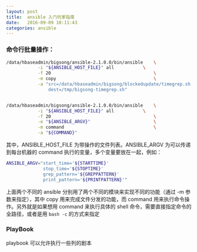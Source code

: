 ```yaml
---
layout: post
title:  ansible 入门坑爹指南
date:   2016-09-09 10:11:43
categories: ansible
---
```


### 命令行批量操作：
``` bash
/data/hbaseadmin/bigsong/ansible-2.1.0.0/bin/ansible    \
            -i "${ANSIBLE_HOST_FILE}" all           \
            -f 20                                       \
            -m copy                                     \
            -a "src=/data/hbaseadmin/bigsong/blockedupdate/timegrep.sh
                dest=/tmp/bigsong-timegrep.sh"


/data/hbaseadmin/bigsong/ansible-2.1.0.0/bin/ansible    \
            -i "${ANSIBLE_HOST_FILE}" all           \
            -f 20                                       \
            -e "${ANSIBLE_ARGV}"                        \
            -m command                                  \
            -a "${COMMAND}"
```
其中，ANSIBLE_HOST_FILE 为带操作的文件列表。ANSIBLE_ARGV 为可以传递到每台机器的 command 执行的变量，多个变量要放在一起，例如：
``` bash
ANSIBLE_ARGV="start_time='${STARTTIME}'
              stop_time='${STOPTIME}'
              grep_pattern='${GREPPATTERN}'
              print_pattern='${PRINTPATTERN}'"
```

上面两个不同的 ansible 分别用了两个不同的模块来实现不同的功能（通过 -m 参数来指定），其中 copy 用来完成文件分发的功能，而 command 用来执行命令操作。另外就是如果想用 command 来执行具体的 shell 命令，需要直接指定命令的全路径，或者是用 `bash -c` 的方式来指定

### PlayBook
playbook 可以允许执行一些列的剧本

[jekyll-gh]: https://github.com/jekyll/jekyll
[jekyll]:    http://jekyllrb.com
